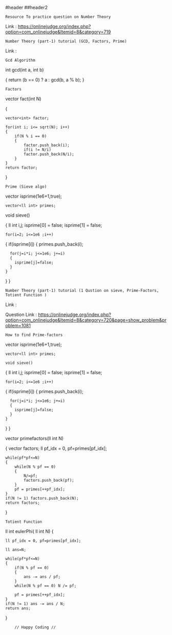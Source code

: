 #header
##header2

    Resource To practice question on Number Theory

Link : https://onlinejudge.org/index.php?option=com_onlinejudge&Itemid=8&category=719

    Number Theory (part-1) tutorial (GCD, Factors, Prime)

Link :  


    Gcd Algorithm

int gcd(int a, int b)

 {
     return (b == 0) ? a : gcd(b, a % b);
 }    
 
    Factors

vector<int> fact(int N)

 {
 
    vector<int> factor;
	
	for(int i; i<= sqrt(N); i++)
	{
		if(N % i == 0)
		{
			factor.push_back(i);
			if(i != N/i)
			factor.push_back(N/i);
		}
	}	
	return factor;
 }     

    Prime (Sieve algo)

vector<bool> isprime(1e6+1,true);

    vector<ll int> primes;

   void sieve()
    
 {
    ll int i,j;
    isprime[0] = false;
    isprime[1] = false;

    for(i=2; i<=1e6 ;i++)
  {
    if(isprime[i])
    {
      primes.push_back(i);

      for(j=i*i; j<=1e6; j+=i)
      {
        isprime[j]=false;
      }
    }
  }
 } 
   
    Number Theory (part-1) tutorial (1 Qustion on sieve, Prime-Factors, Totient Function )

Link : 

Question Link : https://onlinejudge.org/index.php?option=com_onlinejudge&Itemid=8&category=720&page=show_problem&problem=1081

    How to find Prime-factors    

vector<bool> isprime(1e6+1,true);

    vector<ll int> primes;

    void sieve()
    
 {
    ll int i,j;
    isprime[0] = false;
    isprime[1] = false;

    for(i=2; i<=1e6 ;i++)
  {
    if(isprime[i])
    {
      primes.push_back(i);

      for(j=i*i; j<=1e6; j+=i)
      {
        isprime[j]=false;
      }
    }
  }
}


vector<int> primefactors(ll int N)

 {
    vector<int> factors;
    ll pf_idx = 0, pf=primes[pf_idx];

    while(pf*pf<=N)
    {
        while(N % pf == 0)
        {
            N/=pf;
            factors.push_back(pf);
        }
        pf = primes[++pf_idx];
    }
    if(N != 1) factors.push_back(N);
    return factors;
}


    Totient Function

ll int eulerPhi( ll int N)
{

    ll pf_idx = 0, pf=primes[pf_idx];
    
    ll ans=N;

    while(pf*pf<=N)
    {
        if(N % pf == 0)
        {
            ans -= ans / pf;
        }
        while(N % pf == 0) N /= pf;

        pf = primes[++pf_idx];
    }
    if(N != 1) ans -= ans / N;
    return ans;
}    








        // Happy Coding //
